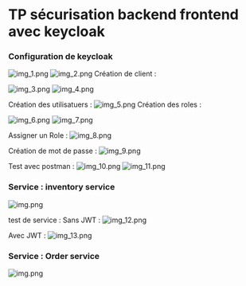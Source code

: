 # TP sécurisation backend frontend avec keycloak
### Configuration de keycloak 
![img_1.png](imgs/img_1.png)
![img_2.png](imgs/img_2.png)
Création de client :

![img_3.png](imgs/img_3.png)
![img_4.png](imgs/img_4.png)

Création des utilisatuers :
![img_5.png](imgs/img_5.png)
Création des roles :

![img_6.png](imgs/img_6.png)
![img_7.png](imgs/img_7.png)

Assigner un Role :
![img_8.png](imgs/img_8.png)

Création de mot de passe :
![img_9.png](imgs/img_9.png)

Test avec postman :
![img_10.png](imgs/img_10.png)
![img_11.png](imgs/img_11.png)
### Service : inventory service 
![img.png](imgs/img.png)

test de service :
Sans JWT :
![img_12.png](imgs/img_12.png)

Avec JWT :
![img_13.png](imgs/img_13.png)

### Service : Order service
![img.png](imgs/services.png)


